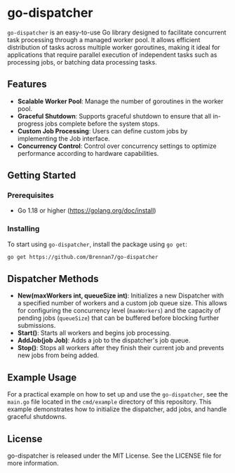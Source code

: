 # go-dispatcher

`go-dispatcher` is an easy-to-use Go library designed to facilitate concurrent task processing through a managed worker pool. It allows efficient distribution of tasks across multiple worker goroutines, making it ideal for applications that require parallel execution of independent tasks such as processing jobs, or batching data processing tasks.

## Features

- **Scalable Worker Pool**: Manage the number of goroutines in the worker pool.
- **Graceful Shutdown**: Supports graceful shutdown to ensure that all in-progress jobs complete before the system stops.
- **Custom Job Processing**: Users can define custom jobs by implementing the Job interface.
- **Concurrency Control**: Control over concurrency settings to optimize performance according to hardware capabilities.

## Getting Started

### Prerequisites

- Go 1.18 or higher (https://golang.org/doc/install)

### Installing

To start using `go-dispatcher`, install the package using `go get`:

```bash
go get https://github.com/Brennan7/go-dispatcher
```

## Dispatcher Methods
- **New(maxWorkers int, queueSize int)**: Initializes a new Dispatcher with a specified number of workers and a custom job queue size. This allows for configuring the concurrency level (`maxWorkers`) and the capacity of pending jobs (`queueSize`) that can be buffered before blocking further submissions.
- **Start()**: Starts all workers and begins job processing.
- **AddJob(job Job)**: Adds a job to the dispatcher's job queue.
- **Stop()**: Stops all workers after they finish their current job and prevents new jobs from being added.

## Example Usage

For a practical example on how to set up and use the `go-dispatcher`, see the `main.go` file located in the `cmd/example` directory of this repository. This example demonstrates how to initialize the dispatcher, add jobs, and handle graceful shutdowns.

## License
go-dispatcher is released under the MIT License. See the LICENSE file for more information.